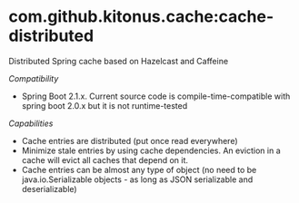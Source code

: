 # com.github.kitonus.cache:cache-distributed
Distributed Spring cache based on Hazelcast and Caffeine

*Compatibility*
- Spring Boot 2.1.x. Current source code is compile-time-compatible with spring boot 2.0.x but it is not runtime-tested

*Capabilities*
- Cache entries are distributed (put once read everywhere)
- Minimize stale entries by using cache dependencies. An eviction in a cache will evict all caches that depend on it.
- Cache entries can be almost any type of object (no need to be java.io.Serializable objects - as long as JSON serializable and deserializable)
